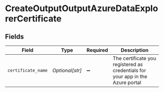 # CreateOutputOutputAzureDataExplorerCertificate


## Fields

| Field                                                                          | Type                                                                           | Required                                                                       | Description                                                                    |
| ------------------------------------------------------------------------------ | ------------------------------------------------------------------------------ | ------------------------------------------------------------------------------ | ------------------------------------------------------------------------------ |
| `certificate_name`                                                             | *Optional[str]*                                                                | :heavy_minus_sign:                                                             | The certificate you registered as credentials for your app in the Azure portal |